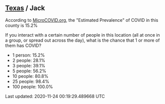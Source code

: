 
## [Texas](/united-states/texas) / Jack

According to [MicroCOVID.org](http://microcovid.org),
the "Estimated Prevalence" of COVID in this county is 15.2%

If you interact with a certain number of people in this location
(all at once in a group, or spread out across the day), what is the chance that
1 or more of them has COVID?

- 1 person: 15.2%
- 2 people: 28.1%
- 3 people: 39.1%
- 5 people: 56.2%
- 10 people: 80.8%
- 25 people: 98.4%
- 100 people: 100.0%

Last updated: 2020-11-24 00:19:29.489668 UTC
